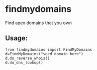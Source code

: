 # findmydomains
Find apex domains that you own

## Usage:
```
from findmydomains import FindMyDomains
d=FindMyDomains("seed_domain_here")
d.do_reverse_whois()
d.do_dns_lookup()
```
